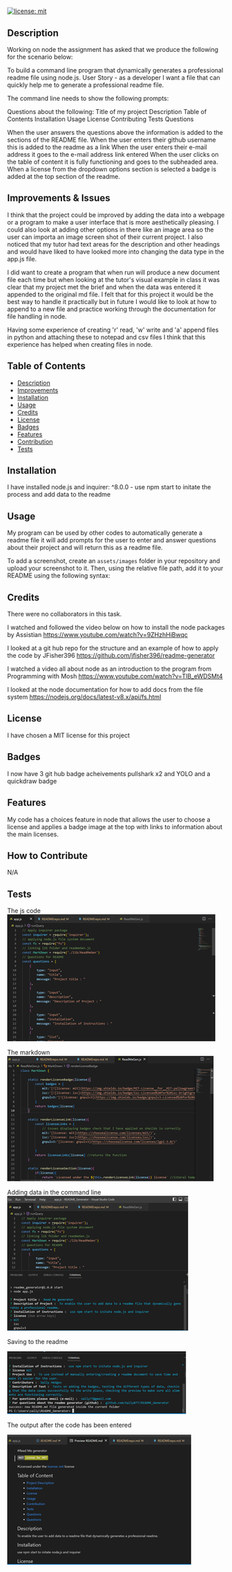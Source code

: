 # <readme generator>

[![license: mit](https://img.shields.io/badge/MIT-License__for__MIT-yellowgreen)](https://opensource.org/license/mit/)

## Description
<a id="description"></a>

Working on node the assignment has asked that we produce the following for the scenario below:

To build a command line program that dynamically generates a professional readme file using node.js.
User Story - as a developer I want a file that can quickly help me to generate a professional readme file.

The command line needs to show the following prompts:

Questions about the following:
Title of my project
Description
Table of Contents
Installation 
Usage
License
Contributing
Tests
Questions

When the user answers the questions above the information is added to the sections of the README file. 
When the user enters their github username this is added to the readme as a link
When the user enters their e-mail address it goes to the e-mail address link entered
When the user clicks on the table of content it is fully functioning and goes to the subheaded area.
When a license from the dropdown options section is selected a badge is added at the top section of the readme.

## Improvements & Issues
<a id="improvements"></a>
I think that the project could be improved by adding the data into a webpage or a program to make a user interface that is more aesthetically pleasing. I could also look at adding other options in there like an image area so the user can importa an image screen shot of their current project. I also noticed that my tutor had text areas for the description and other headings and would have liked to have looked more into changing the data type in the app.js file.

I did want to create a program that when run will produce a new document file each time but when looking at the tutor's visual example in class it was clear that my project met the brief and when the data was entered it appended to the original md file. I felt that for this project it would be the best way to handle it practically but in future I would like to look at how to append to a new file and practice working through the documentation for file handling in node.

Having some experience of creating 'r' read, 'w' write and 'a' append files in python and attaching these to notepad and csv files I think that this experience has helped when creating files in node.


## Table of Contents

- [Description](#description)
- [Improvements](#improvements)
- [Installation](#installation)
- [Usage](#usage)
- [Credits](#credits)
- [License](#license)
- [Badges](#badges)
- [Features](#features)
- [Contribution](#how-to-contribute)
- [Tests](#tests)

## Installation
<a id="installation"></a>

I have installed node.js and inquirer: ^8.0.0  - use npm start to initate the process and add data to the readme

## Usage
<a id="usage"></a>

My program can be used by other codes to automatically generate a readme file it will add prompts for the user to enter and answer questions about their project and will return this as a readme file.

To add a screenshot, create an `assets/images` folder in your repository and upload your screenshot to it. Then, using the relative file path, add it to your README using the following syntax:





## Credits
<a id="credits"></a>

There were no collaborators in this task.

I watched and followed the video below on how to install the node packages by Assistian
https://www.youtube.com/watch?v=9ZHzhHiBwqc

I looked at a git hub repo for the structure and an example of how to apply the code by JFisher396
https://github.com/jfisher396/readme-generator

I watched a video all about node as an introduction to the program from Programming with Mosh
https://www.youtube.com/watch?v=TlB_eWDSMt4

I looked at the node documentation for how to add docs from the file system
https://nodejs.org/docs/latest-v8.x/api/fs.html



## License
<a id="license"></a>

I have chosen a MIT license for this project


## Badges
<a id="badges"></a>

I now have 3 git hub badge acheivements pullshark x2 and YOLO and a quickdraw badge

## Features
<a id="features"></a>

My code has a choices feature in node that allows the user to choose a license and applies a badge image at the top with links to information about the main licenses.

## How to Contribute
<a id="contribution"></a>

N/A

## Tests
<a id="tests"></a>

The js code
<img src="/images/js_code.png">


The markdown 
<img src="/images/markdown_img.png">

Adding data in the command line
<img src="/images/implementation.png">

Saving to the readme

<img src="/images/filesaved.png">


The output after the code has been entered

<img src="/images/readmepreview.png">
